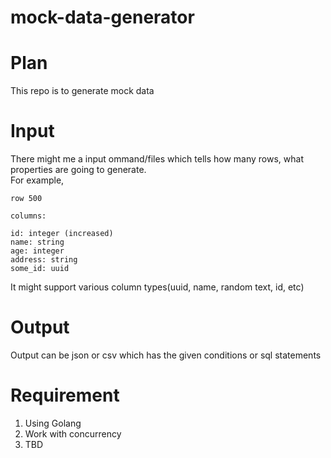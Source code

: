 # mock-data-generator

# Plan
This repo is to generate mock data

# Input
There might me a input ommand/files which tells how many rows, what properties are going to generate.    
For example, 
```
row 500

columns: 

id: integer (increased)
name: string
age: integer
address: string
some_id: uuid

```

It might support various column types(uuid, name, random text, id, etc)

# Output
Output can be json or csv which has the given conditions or sql statements

# Requirement
1. Using Golang
2. Work with concurrency
3. TBD
